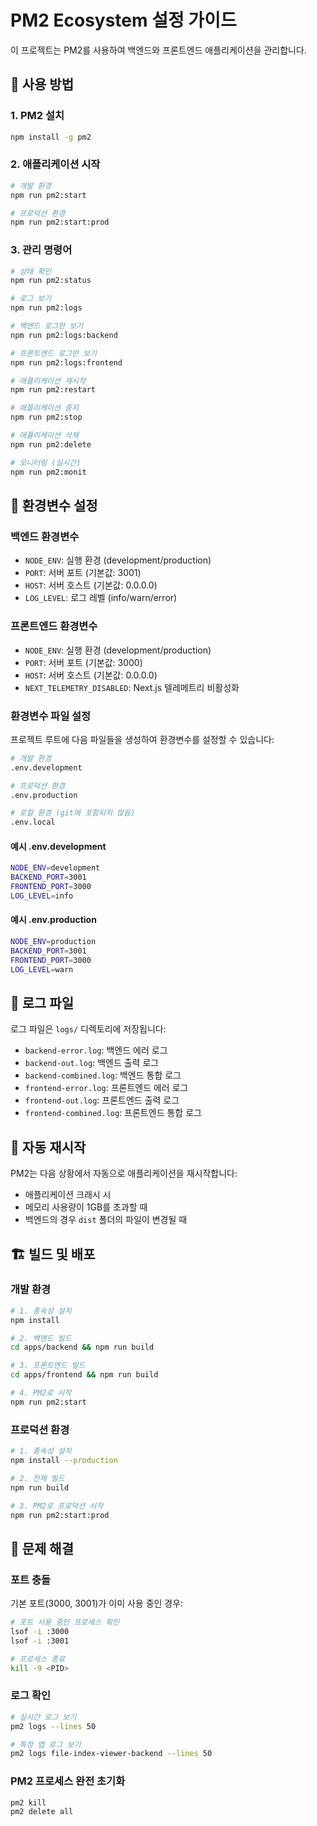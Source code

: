 # PM2 Ecosystem 설정 가이드

이 프로젝트는 PM2를 사용하여 백엔드와 프론트엔드 애플리케이션을 관리합니다.

## 🚀 사용 방법

### 1. PM2 설치
```bash
npm install -g pm2
```

### 2. 애플리케이션 시작
```bash
# 개발 환경
npm run pm2:start

# 프로덕션 환경
npm run pm2:start:prod
```

### 3. 관리 명령어
```bash
# 상태 확인
npm run pm2:status

# 로그 보기
npm run pm2:logs

# 백엔드 로그만 보기
npm run pm2:logs:backend

# 프론트엔드 로그만 보기
npm run pm2:logs:frontend

# 애플리케이션 재시작
npm run pm2:restart

# 애플리케이션 중지
npm run pm2:stop

# 애플리케이션 삭제
npm run pm2:delete

# 모니터링 (실시간)
npm run pm2:monit
```

## 🔧 환경변수 설정

### 백엔드 환경변수
- `NODE_ENV`: 실행 환경 (development/production)
- `PORT`: 서버 포트 (기본값: 3001)
- `HOST`: 서버 호스트 (기본값: 0.0.0.0)
- `LOG_LEVEL`: 로그 레벨 (info/warn/error)

### 프론트엔드 환경변수
- `NODE_ENV`: 실행 환경 (development/production)
- `PORT`: 서버 포트 (기본값: 3000)
- `HOST`: 서버 호스트 (기본값: 0.0.0.0)
- `NEXT_TELEMETRY_DISABLED`: Next.js 텔레메트리 비활성화

### 환경변수 파일 설정
프로젝트 루트에 다음 파일들을 생성하여 환경변수를 설정할 수 있습니다:

```bash
# 개발 환경
.env.development

# 프로덕션 환경
.env.production

# 로컬 환경 (git에 포함되지 않음)
.env.local
```

#### 예시 .env.development
```bash
NODE_ENV=development
BACKEND_PORT=3001
FRONTEND_PORT=3000
LOG_LEVEL=info
```

#### 예시 .env.production
```bash
NODE_ENV=production
BACKEND_PORT=3001
FRONTEND_PORT=3000
LOG_LEVEL=warn
```

## 📁 로그 파일

로그 파일은 `logs/` 디렉토리에 저장됩니다:

- `backend-error.log`: 백엔드 에러 로그
- `backend-out.log`: 백엔드 출력 로그
- `backend-combined.log`: 백엔드 통합 로그
- `frontend-error.log`: 프론트엔드 에러 로그
- `frontend-out.log`: 프론트엔드 출력 로그
- `frontend-combined.log`: 프론트엔드 통합 로그

## 🔄 자동 재시작

PM2는 다음 상황에서 자동으로 애플리케이션을 재시작합니다:

- 애플리케이션 크래시 시
- 메모리 사용량이 1GB를 초과할 때
- 백엔드의 경우 `dist` 폴더의 파일이 변경될 때

## 🏗️ 빌드 및 배포

### 개발 환경
```bash
# 1. 종속성 설치
npm install

# 2. 백엔드 빌드
cd apps/backend && npm run build

# 3. 프론트엔드 빌드
cd apps/frontend && npm run build

# 4. PM2로 시작
npm run pm2:start
```

### 프로덕션 환경
```bash
# 1. 종속성 설치
npm install --production

# 2. 전체 빌드
npm run build

# 3. PM2로 프로덕션 시작
npm run pm2:start:prod
```

## 🐛 문제 해결

### 포트 충돌
기본 포트(3000, 3001)가 이미 사용 중인 경우:
```bash
# 포트 사용 중인 프로세스 확인
lsof -i :3000
lsof -i :3001

# 프로세스 종료
kill -9 <PID>
```

### 로그 확인
```bash
# 실시간 로그 보기
pm2 logs --lines 50

# 특정 앱 로그 보기
pm2 logs file-index-viewer-backend --lines 50
```

### PM2 프로세스 완전 초기화
```bash
pm2 kill
pm2 delete all
```
